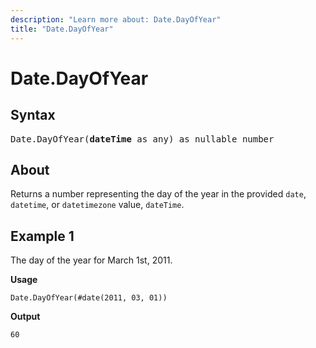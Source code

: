 ```yaml
---
description: "Learn more about: Date.DayOfYear"
title: "Date.DayOfYear"
---
```

# Date.DayOfYear

## Syntax

<pre>
Date.DayOfYear(<b>dateTime</b> as any) as nullable number
</pre>
  
## About

Returns a number representing the day of the year in the provided `date`, `datetime`, or `datetimezone` value, `dateTime`.

## Example 1

The day of the year for March 1st, 2011.

**Usage**

```powerquery-m
Date.DayOfYear(#date(2011, 03, 01))
```

**Output**

`60`
